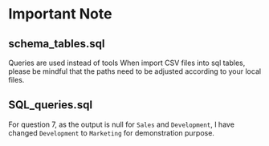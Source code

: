 # Important Note

## schema_tables.sql

Queries are used instead of tools When import CSV files into sql tables, please be mindful that the paths need to be adjusted according to your local files.

## SQL_queries.sql

For question 7, as the output is null for `Sales` and `Development`, I have changed `Development` to `Marketing` for demonstration purpose.
